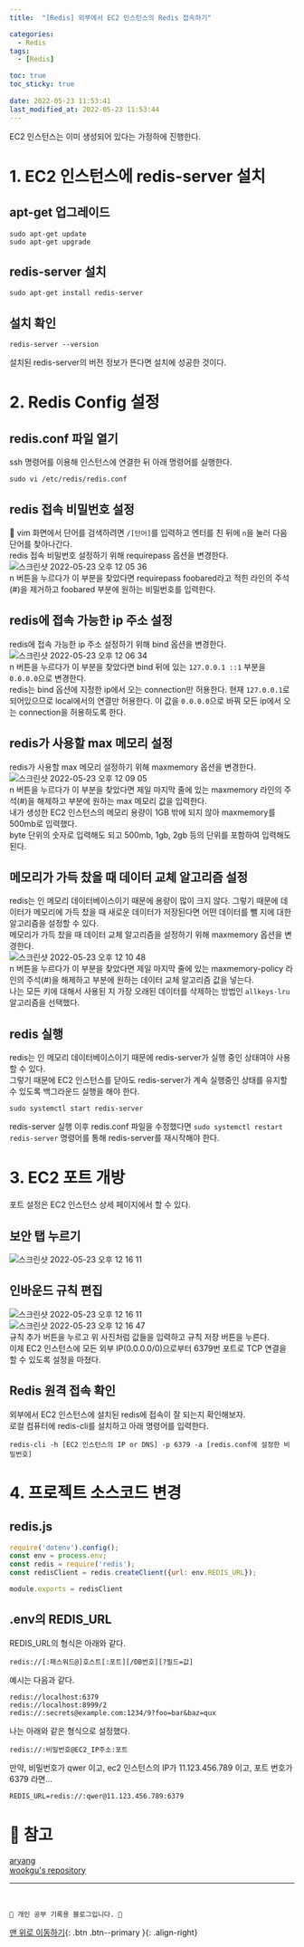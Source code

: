 ```yaml
---
title:  "[Redis] 외부에서 EC2 인스턴스의 Redis 접속하기"

categories:
  - Redis
tags:
  - [Redis]

toc: true
toc_sticky: true
 
date: 2022-05-23 11:53:41
last_modified_at: 2022-05-23 11:53:44
---
```


EC2 인스턴스는 이미 생성되어 있다는 가정하에 진행한다.
# 1. EC2 인스턴스에 redis-server 설치
## apt-get 업그레이드
```
sudo apt-get update
sudo apt-get upgrade
```
## redis-server 설치
```
sudo apt-get install redis-server
```
## 설치 확인
```
redis-server --version
```
설치된 redis-server의 버전 정보가 뜬다면 설치에 성공한 것이다.

# 2. Redis Config 설정
## redis.conf 파일 열기
ssh 명령어를 이용해 인스턴스에 연결한 뒤 아래 명령어를 실행한다.
```
sudo vi /etc/redis/redis.conf
```
## redis 접속 비밀번호 설정
🌟 vim 화면에서 단어를 검색하려면 `/[단어]`를 입력하고 엔터를 친 뒤에 `n`을 눌러 다음 단어를 찾아나간다.<br>
redis 접속 비밀번호 설정하기 위해 requirepass 옵션을 변경한다.<br>
![스크린샷 2022-05-23 오후 12 05 36](https://user-images.githubusercontent.com/59405576/169735576-04e6695f-9dba-40cf-81e5-0014df92b9eb.png)<br>
n 버튼을 누르다가 이 부분을 찾았다면 requirepass foobared라고 적힌 라인의 주석(#)을 제거하고 foobared 부분에 원하는 비밀번호를 입력한다.

## redis에 접속 가능한 ip 주소 설정
redis에 접속 가능한 ip 주소 설정하기 위해 bind 옵션을 변경한다.<br>
![스크린샷 2022-05-23 오후 12 06 34](https://user-images.githubusercontent.com/59405576/169735653-b0190a60-891a-49e6-a774-ac0097ee348f.png)<br>
n 버튼을 누르다가 이 부분을 찾았다면 bind 뒤에 있는 `127.0.0.1 ::1` 부분을 `0.0.0.0`으로 변경한다.<br>
redis는 bind 옵션에 지정한 ip에서 오는 connection만 허용한다. 현재 `127.0.0.1`로 되어있으므로 local에서의 연결만 허용한다. 이 값을 `0.0.0.0`으로 바꿔 모든 ip에서 오는 connection을 허용하도록  한다.

## redis가 사용할 max 메모리 설정
redis가 사용할 max 메모리 설정하기 위해 maxmemory 옵션을 변경한다.<br>
![스크린샷 2022-05-23 오후 12 09 05](https://user-images.githubusercontent.com/59405576/169735897-7397b7df-0401-4e5a-acf6-e06022c32580.png)<br>
n 버튼을 누르다가 이 부분을 찾았다면 제일 마지막 줄에 있는 maxmemory <bytes> 라인의 주석(#)을 해제하고 <bytes> 부분에 원하는 max 메모리 값을 입력한다. <br>
내가 생성한 EC2 인스턴스의 메모리 용량이 1GB 밖에 되지 않아 maxmemory를 500mb로 입력했다.<br>
byte 단위의 숫자로 입력해도 되고 500mb, 1gb, 2gb 등의 단위를 포함하여 입력해도 된다.

## 메모리가 가득 찼을 때 데이터 교체 알고리즘 설정
redis는 인 메모리 데이터베이스이기 때문에 용량이 많이 크지 않다. 그렇기 때문에 데이터가 메모리에 가득 찼을 때 새로운 데이터가 저장된다면 어떤 데이터를 뺄 지에 대한 알고리즘을 설정할 수 있다.<br>
메모리가 가득 찼을 때 데이터 교체 알고리즘을 설정하기 위해 maxmemory 옵션을 변경한다.<br>
![스크린샷 2022-05-23 오후 12 10 48](https://user-images.githubusercontent.com/59405576/169736043-17f95f86-4309-4ac1-b9b4-eeeb6a050383.png)<br>
n 버튼을 누르다가 이 부분을 찾았다면 제일 마지막 줄에 있는 maxmemory-policy  라인의 주석(#)을 해제하고 부분에 원하는 데이터 교체 알고리즘 값을 넣는다.<br>
나는 모든 키에 대해서 사용된 지 가장 오래된 데이터를 삭제하는 방법인 `allkeys-lru` 알고리즘을 선택했다.

## redis 실행
redis는 인 메모리 데이터베이스이기 때문에 redis-server가 실행 중인 상태여야 사용할 수 있다.<br>
그렇기 때문에 EC2 인스턴스를 닫아도 redis-server가 계속 실행중인 상태를 유지할 수 있도록 백그라운드 실행을 해야 한다.<br>
```
sudo systemctl start redis-server
```
redis-server 실행 이후 redis.conf 파일을 수정했다면 `sudo systemctl restart redis-server` 명령어를 통해 redis-server를 재시작해야 한다.

# 3. EC2 포트 개방
포트 설정은 EC2 인스턴스 상세 페이지에서 할 수 있다.

## 보안 탭 누르기
![스크린샷 2022-05-23 오후 12 16 11](https://user-images.githubusercontent.com/59405576/169736510-8780bdff-60f1-4f8b-b9aa-6a8f3445799c.png)

## 인바운드 규칙 편집
![스크린샷 2022-05-23 오후 12 16 11](https://user-images.githubusercontent.com/59405576/169736510-8780bdff-60f1-4f8b-b9aa-6a8f3445799c.png) <br>
![스크린샷 2022-05-23 오후 12 16 47](https://user-images.githubusercontent.com/59405576/169736562-ff6f15e3-c5c9-4c49-86e7-f5f8097266dc.png) <br>
규칙 추가 버튼을 누르고 위 사진처럼 값들을 입력하고 규칙 저장 버튼을 누른다.<br>
이제 EC2 인스턴스에 모든 외부 IP(0.0.0.0/0)으로부터 6379번 포트로 TCP 연결을 할 수 있도록 설정을 마쳤다.

## Redis 원격 접속 확인
외부에서 EC2 인스턴스에 설치된 redis에 접속이 잘 되는지 확인해보자. <br>
로컬 컴퓨터에 redis-cli를 설치하고 아래 명령어를 입력한다.<br>
```
redis-cli -h [EC2 인스턴스의 IP or DNS] -p 6379 -a [redis.conf에 설정한 비밀번호]
```

# 4. 프로젝트 소스코드 변경
## redis.js
```js
require('dotenv').config();
const env = process.env;
const redis = require('redis');
const redisClient = redis.createClient({url: env.REDIS_URL});

module.exports = redisClient
```

## .env의 REDIS_URL
REDIS_URL의 형식은 아래와 같다.<br>
```
redis://[:패스워드@]호스트[:포트][/DB번호][?필드=값]
```
예시는 다음과 같다.<br>
```
redis://localhost:6379
redis://localhost:8999/2
redis://:secrets@example.com:1234/9?foo=bar&baz=qux
```
나는 아래와 같은 형식으로 설정했다.<br>
```
redis://:비밀번호@EC2_IP주소:포트
```
만약, 비밀번호가 qwer 이고, ec2 인스턴스의 IP가 11.123.456.789 이고, 포트 번호가 6379 라면... <br> 
```
REDIS_URL=redis://:qwer@11.123.456.789:6379
```


# 📝 참고
[aryang](https://velog.io/@c1typ0p/Node.js-Redis-%EC%99%B8%EB%B6%80-%EC%A0%91%EC%86%8D) <br>
[wookgu's repository](https://wookgu.tistory.com/26) <br>


***
<br>

    💛 개인 공부 기록용 블로그입니다. 👻

[맨 위로 이동하기](#){: .btn .btn--primary }{: .align-right}